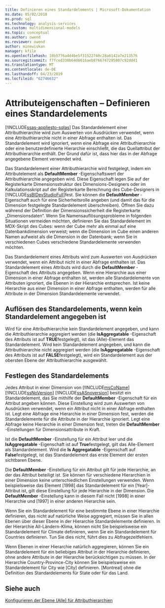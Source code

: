 ```yaml
---
title: Definieren eines Standardelements | Microsoft-Dokumentation
ms.date: 05/02/2018
ms.prod: sql
ms.technology: analysis-services
ms.custom: multidimensional-models
ms.topic: conceptual
ms.author: owend
ms.reviewer: owend
author: minewiskan
manager: kfile
ms.openlocfilehash: 10b5776a4d4be5f31522740c28a6142a7e213576
ms.sourcegitcommit: f7fced330b64d6616aeb8766747295807c92dd41
ms.translationtype: MT
ms.contentlocale: de-DE
ms.lasthandoff: 04/23/2019
ms.locfileid: "62746632"
---
```

# <a name="attribute-properties---define-a-default-member"></a>Attributeigenschaften – Definieren eines Standardelements
[!INCLUDE[ssas-appliesto-sqlas](../../includes/ssas-appliesto-sqlas.md)]
  Das Standardelement einer Attributhierarchie wird zum Auswerten von Ausdrücken verwendet, wenn eine Attributhierarchie nicht in einer Abfrage enthalten ist. Das Standardelement wird ignoriert, wenn eine Abfrage eine Attributhierarchie oder eine benutzerdefinierte Hierarchie einschließt, die das Quellattribut der Attributhierarchie enthält. Der Grund dafür ist, dass hier das in der Abfrage angegebene Element verwendet wird.  
  
 Das Standardelement einer Attributhierarchie wird festgelegt, indem ein Attributelement als **DefaultMember** -Eigenschaftswert der Attributhierarchie angegeben wird. Diese Eigenschaft legen Sie auf der Registerkarte Dimensionsstruktur des Dimensions-Designers oder im Kalkulationsskript auf der Registerkarte Berechnung des Cube-Designers in [!INCLUDE[ssBIDevStudioFull](../../includes/ssbidevstudiofull-md.md)]fest. Sie können die **DefaultMember** -Eigenschaft auch für eine Sicherheitsrolle angeben (und damit das für die Dimension festgelegte Standardelement überschreiben). Öffnen Sie dazu während der Definition der Dimensionssicherheit die Registerkarte „Dimensionsdaten“. Wenn Sie Namensauflösungsprobleme in folgenden Situationen vermeiden möchten, definieren Sie das Standardelement im MDX-Skript des Cubes: wenn der Cube mehr als einmal auf eine Datenbankdimension verweist; wenn die Dimension im Cube einen anderen Namen aufweist als die Dimension in der Datenbank; wenn Sie in verschiedenen Cubes verschiedene Standardelemente verwenden möchten.  
  
 Das Standardelement eines Attributs wird zum Auswerten von Ausdrücken verwendet, wenn ein Attribut nicht in einer Abfrage enthalten ist. Das Standardelement eines Attributs wird durch die **DefaultMember** -Eigenschaft des Attributs angegeben. Wenn eine Hierarchie aus einer Dimension in einer Abfrage enthalten ist, werden alle Standardelemente von Attributen ignoriert, die Ebenen in der Hierarchie entsprechen. Ist keine Hierarchie aus einer Dimension in einer Abfrage enthalten, werden für alle Attribute in der Dimension Standardelemente verwendet.  
  
## <a name="resolving-the-default-member-when-no-default-member-is-specified"></a>Auflösen des Standardelements, wenn kein Standardelement angegeben ist  
 Wird für eine Attributhierarchie kein Standardelement angegeben, und kann die Attributhierarchie aggregiert werden (die **IsAggregatable** -Eigenschaft des Attributs ist auf **TRUE**festgelegt), ist das (Alle)-Element das Standardelement. Wird kein Standardelement angegeben, und kann die Attributhierarchie nicht aggregiert werden (die **IsAggregatable** -Eigenschaft des Attributs ist auf **FALSE**festgelegt), wird ein Standardelement aus der obersten Ebene der Attributhierarchie ausgewählt.  
  
## <a name="specifying-the-default-member"></a>Festlegen des Standardelements  
 Jedes Attribut in einer Dimension von [!INCLUDE[msCoName](../../includes/msconame-md.md)] [!INCLUDE[ssNoVersion](../../includes/ssnoversion-md.md)] [!INCLUDE[ssASnoversion](../../includes/ssasnoversion-md.md)] besitzt ein Standardelement, das Sie mithilfe der **DefaultMember** -Eigenschaft für ein Attribut angeben können. Diese Einstellung wird zum Auswerten von Ausdrücken verwendet, wenn ein Attribut nicht in einer Abfrage enthalten ist. Legt eine Abfrage eine Hierarchie in einer Dimension fest, werden die Standardelemente für die Attribute in der Hierarchie ignoriert. Legt eine Abfrage keine Hierarchie in einer Dimension fest, treten die **DefaultMember** -Einstellungen für Dimensionsattribute in Kraft.  
  
 Ist die **DefaultMember** -Einstellung für ein Attribut leer und die **IsAggregatable** -Eigenschaft ist auf **True**festgelegt, gilt das Alle-Element als Standardelement. Wird die **Is Aggregatable** -Eigenschaft auf **False**festgelegt, ist das Standardelement das erste Element der ersten sichtbaren Ebene.  
  
 Die **DefaultMember** -Einstellung für ein Attribut gilt für jede Hierarchie, an der das Attribut beteiligt ist. Sie können für verschiedene Hierarchien in einer Dimension keine unterschiedlichen Einstellungen verwenden. Wenn beispielsweise das Element [1998] das Standardelement für ein [Year]-Attribut ist, gilt diese Einstellung für jede Hierarchie in der Dimension. Die **DefaultMember** -Einstellung kann in diesem Fall nicht [1998] in einer Hierarchie und [1997] in einer anderen Hierarchie sein.  
  
 Wenn Sie ein Standardelement für eine bestimmte Ebene in einer Hierarchie definieren, das nicht auf natürliche Weise aggregiert, müssen Sie in allen Ebenen über dieser Ebene in der Hierarchie Standardelemente definieren. In der Hierarchie All-Ländern-Klima, können nicht Sie beispielsweise ein Standardelement für Climate definieren, wenn Sie ein Standardelement für Countries definieren. Tun Sie dies nicht, führt dies zu Abfragezeitfehlern.  
  
 Wenn Ebenen in einer Hierarchie natürlich aggregieren, können Sie ein Standardelement für ein beliebiges Attribut in der Hierarchie definieren, ohne andere Attribute in der Hierarchie berücksichtigen zu müssen. In der Hierarchie Country-Province-City können Sie beispielsweise ein Standardelement für City wie [City] definieren. [Montreal] ohne die Definition des Standardelements für State oder für das Land.  
  
## <a name="see-also"></a>Siehe auch  
 [Konfigurieren der Ebene &#40;Alle&#41; für Attributhierarchien](../../analysis-services/multidimensional-models/database-dimensions-configure-the-all-level-for-attribute-hierarchies.md)  
  
  
